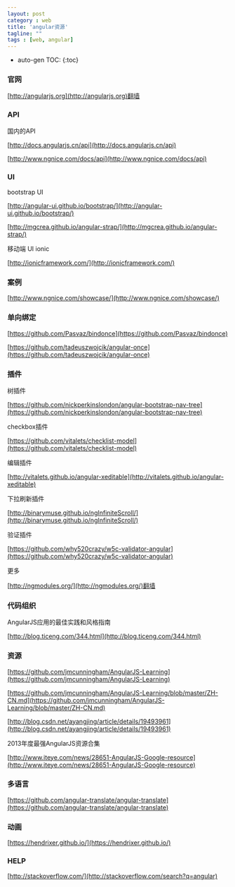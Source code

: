```yaml
---
layout: post
category : web
title: 'angular资源'
tagline: ""
tags : [web, angular]
---
```


* auto-gen TOC:
{:toc}

### 官网

[http://angularjs.org](http://angularjs.org)翻墙

### API

国内的API

[http://docs.angularjs.cn/api](http://docs.angularjs.cn/api)

[http://www.ngnice.com/docs/api](http://www.ngnice.com/docs/api)

### UI

bootstrap UI

[http://angular-ui.github.io/bootstrap/](http://angular-ui.github.io/bootstrap/)

[http://mgcrea.github.io/angular-strap/](http://mgcrea.github.io/angular-strap/)

<!--break-->

移动端 UI ionic

[http://ionicframework.com/](http://ionicframework.com/)

### 案例

[http://www.ngnice.com/showcase/](http://www.ngnice.com/showcase/)

### 单向绑定

[https://github.com/Pasvaz/bindonce](https://github.com/Pasvaz/bindonce)

[https://github.com/tadeuszwojcik/angular-once](https://github.com/tadeuszwojcik/angular-once)

### 插件

树插件

[https://github.com/nickperkinslondon/angular-bootstrap-nav-tree](https://github.com/nickperkinslondon/angular-bootstrap-nav-tree)

checkbox插件

[https://github.com/vitalets/checklist-model](https://github.com/vitalets/checklist-model)

编辑插件

[http://vitalets.github.io/angular-xeditable](http://vitalets.github.io/angular-xeditable)

下拉刷新插件

[http://binarymuse.github.io/ngInfiniteScroll/](http://binarymuse.github.io/ngInfiniteScroll/)

验证插件

[https://github.com/why520crazy/w5c-validator-angular](https://github.com/why520crazy/w5c-validator-angular)

更多

[http://ngmodules.org/](http://ngmodules.org/)翻墙

### 代码组织 

AngularJS应用的最佳实践和风格指南

[http://blog.ticeng.com/344.html](http://blog.ticeng.com/344.html)

### 资源

[https://github.com/jmcunningham/AngularJS-Learning](https://github.com/jmcunningham/AngularJS-Learning)

[https://github.com/jmcunningham/AngularJS-Learning/blob/master/ZH-CN.md](https://github.com/jmcunningham/AngularJS-Learning/blob/master/ZH-CN.md)

[http://blog.csdn.net/ayangjing/article/details/19493961](http://blog.csdn.net/ayangjing/article/details/19493961)

2013年度最强AngularJS资源合集

[http://www.iteye.com/news/28651-AngularJS-Google-resource](http://www.iteye.com/news/28651-AngularJS-Google-resource)

### 多语言

[https://github.com/angular-translate/angular-translate](https://github.com/angular-translate/angular-translate)

### 动画

[https://hendrixer.github.io/](https://hendrixer.github.io/)

### HELP

[http://stackoverflow.com/](http://stackoverflow.com/search?q=angular)




